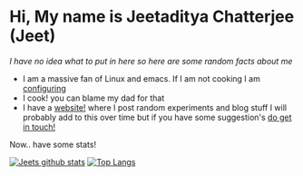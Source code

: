 # Hi, My name is Jeetaditya Chatterjee (Jeet)

_I have no idea what to put in here so here are some random facts about me_

- I am a massive fan of Linux and emacs. If I am not cooking I am
  [configuring](https://github.com/jeetelongname/dotfiles)
- I cook! you can blame my dad for that
- I have a [website!](https://jeetelongname.github.io) where I post random experiments and blog stuff I will probably add to this over time but if you have some suggestion's [do get in touch!](mailto:jeetelongname@gmail.com)

Now.. have some stats!

[![Jeets github stats](https://github-readme-stats.vercel.app/api?username=jeetelongname&show_icons=true&hide_border=true&theme=dark)](https://github.com/anuraghazra/github-readme-stats)
[![Top
Langs](https://github-readme-stats.vercel.app/api/top-langs/?username=jeetelongname&layout=compact&hide_border=true&exclude_repo=jeetelongname.github.io&theme=dark)](https://www.youtube.com/watch?v=l_xDjgTDmiY)
